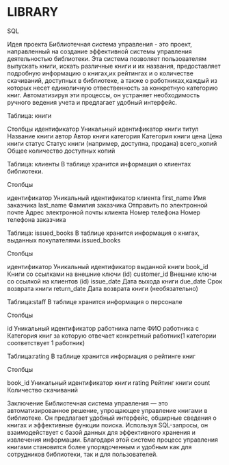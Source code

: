 # LIBRARY
SQL

Идея проекта
Библиотечная система управления - это проект, направленный на создание эффективной системы управления деятельностью библиотеки. Эта система позволяет пользователям выпускать книги, искать различные книги и их названия, предоставляет подробную информацию о книгах,их рейтингах и о количестве скачиваний, доступных в библиотеке, а также о работниках,каждый из которых несет единоличную отвественность за конкретную категорию книг. Автоматизируя эти процессы, он устраняет необходимость ручного ведения учета и предлагает удобный интерфейс.

Таблица: книги

Столбцы
идентификатор		Уникальный идентификатор книги
титул		        Название книги
автор		        Автор книги
категория		    Категория книги
цена       	    Цена книги
статус	      	Статус книги (например, доступна, продана)
всего_копий 		Общее количество доступных копий

Таблица: клиенты
В таблице хранится информация о клиентах библиотеки.


Столбцы

идентификатор	                  	Уникальный идентификатор клиента
first_name		                    Имя заказчика
last_name	                        Фамилия заказчика
Отправить по электронной почте	  Адрес электронной почты клиента
Номер телефона                  	Номер телефона заказчика

Таблица: issued_books
В таблице хранится информация о книгах, выданных покупателями.issued_books

Столбцы

идентификатор		  Уникальный идентификатор выданной книги
book_id		        Книги со ссылками на внешние ключи (id)
customer_id     	Внешние ключи со ссылкой на клиентов (id)
issue_date	    	Дата выхода книги
due_date	        Срок возврата книги
return_date		    Дата возврата книги (необязательно)

Таблица:staff
В таблице хранится информация о персонале

Столбцы

id      Уникальный идентификатор работника
name    ФИО работника
c       Категория книг за которую отвечает конкретный работник(1 категории соответствует 1 работник)

Таблица:rating
В таблице хранится информация о рейтинге книг

Столбцы

book_id   Уникальный идентификатор книги
rating    Рейтинг книги
count     Количество скачиваний


Заключение
Библиотечная система управления — это автоматизированное решение, упрощающее управление книгами в библиотеке. Он предлагает удобный интерфейс, обширные сведения о книгах и эффективные функции поиска. Используя SQL-запросы, он взаимодействует с базой данных для эффективного хранения и извлечения информации. Благодаря этой системе процесс управления книгами становится более упорядоченным и удобным как для сотрудников библиотеки, так и для пользователей. 
